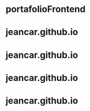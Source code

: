 # portafolioFrontend
# jeancar.github.io
# jeancar.github.io
# jeancar.github.io
# jeancar.github.io
